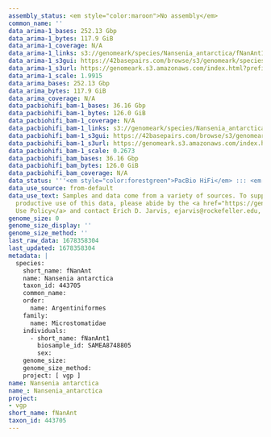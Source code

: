 ```yaml
---
assembly_status: <em style="color:maroon">No assembly</em>
common_name: ''
data_arima-1_bases: 252.13 Gbp
data_arima-1_bytes: 117.9 GiB
data_arima-1_coverage: N/A
data_arima-1_links: s3://genomeark/species/Nansenia_antarctica/fNanAnt1/genomic_data/arima/<br>
data_arima-1_s3gui: https://42basepairs.com/browse/s3/genomeark/species/Nansenia_antarctica/fNanAnt1/genomic_data/arima/
data_arima-1_s3url: https://genomeark.s3.amazonaws.com/index.html?prefix=species/Nansenia_antarctica/fNanAnt1/genomic_data/arima/
data_arima-1_scale: 1.9915
data_arima_bases: 252.13 Gbp
data_arima_bytes: 117.9 GiB
data_arima_coverage: N/A
data_pacbiohifi_bam-1_bases: 36.16 Gbp
data_pacbiohifi_bam-1_bytes: 126.0 GiB
data_pacbiohifi_bam-1_coverage: N/A
data_pacbiohifi_bam-1_links: s3://genomeark/species/Nansenia_antarctica/fNanAnt1/genomic_data/pacbio_hifi/<br>
data_pacbiohifi_bam-1_s3gui: https://42basepairs.com/browse/s3/genomeark/species/Nansenia_antarctica/fNanAnt1/genomic_data/pacbio_hifi/
data_pacbiohifi_bam-1_s3url: https://genomeark.s3.amazonaws.com/index.html?prefix=species/Nansenia_antarctica/fNanAnt1/genomic_data/pacbio_hifi/
data_pacbiohifi_bam-1_scale: 0.2673
data_pacbiohifi_bam_bases: 36.16 Gbp
data_pacbiohifi_bam_bytes: 126.0 GiB
data_pacbiohifi_bam_coverage: N/A
data_status: '''<em style="color:forestgreen">PacBio HiFi</em> ::: <em style="color:forestgreen">Arima</em>'''
data_use_source: from-default
data_use_text: Samples and data come from a variety of sources. To support fair and
  productive use of this data, please abide by the <a href="https://genome10k.soe.ucsc.edu/data-use-policies/">Data
  Use Policy</a> and contact Erich D. Jarvis, ejarvis@rockefeller.edu, with any questions.
genome_size: 0
genome_size_display: ''
genome_size_method: ''
last_raw_data: 1678358304
last_updated: 1678358304
metadata: |
  species:
    short_name: fNanAnt
    name: Nansenia antarctica
    taxon_id: 443705
    common_name:
    order:
      name: Argentiniformes
    family:
      name: Microstomatidae
    individuals:
      - short_name: fNanAnt1
        biosample_id: SAMEA8748805
        sex:
    genome_size:
    genome_size_method:
    project: [ vgp ]
name: Nansenia antarctica
name_: Nansenia_antarctica
project:
- vgp
short_name: fNanAnt
taxon_id: 443705
---
```

